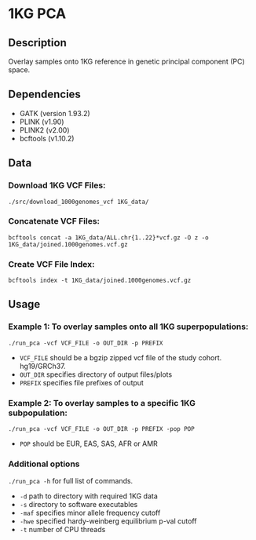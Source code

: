 # 1KG PCA
## Description
Overlay samples onto 1KG reference in genetic principal component (PC) space. 

## Dependencies
 - GATK (version 1.93.2)
 - PLINK (v1.90)
 - PLINK2 (v2.00)
 - bcftools (v1.10.2)

## Data
### Download 1KG VCF Files:
`./src/download_1000genomes_vcf 1KG_data/`
### Concatenate VCF Files:
`bcftools concat -a 1KG_data/ALL.chr{1..22}*vcf.gz -O z -o 1KG_data/joined.1000genomes.vcf.gz`
### Create VCF File Index:
`bcftools index -t 1KG_data/joined.1000genomes.vcf.gz`

## Usage
### Example 1: To overlay samples onto all 1KG superpopulations:
`./run_pca -vcf VCF_FILE -o OUT_DIR -p PREFIX`
 - `VCF_FILE` should be a bgzip zipped vcf file of the study cohort. hg19/GRCh37.
 - `OUT_DIR` specifies directory of output files/plots
 - `PREFIX` specifies file prefixes of output 
 
### Example 2: To overlay samples to a specific 1KG subpopulation:
`./run_pca -vcf VCF_FILE -o OUT_DIR -p PREFIX -pop POP`
 - `POP` should be EUR, EAS, SAS, AFR or AMR
### Additional options
`./run_pca -h` for full list of commands. 
 - `-d` path to directory with required 1KG data
 - `-s` directory to software executables 
 - `-maf` specifies minor allele frequency cutoff 
 - `-hwe` specified hardy-weinberg equilibrium p-val cutoff
 - `-t` number of CPU threads 
